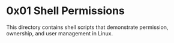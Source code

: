 # 0x01 Shell Permissions

This directory contains shell scripts that demonstrate permission, ownership, and user management in Linux.
